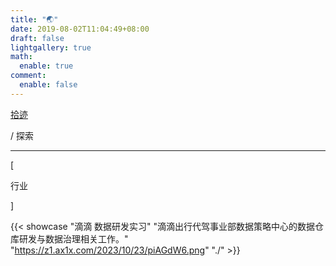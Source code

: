 ```yaml
---
title: "🌏"
date: 2019-08-02T11:04:49+08:00
draft: false
lightgallery: true
math:
  enable: true
comment:
  enable: false
---
```


<div class="nav-tab">
  <a href="../../cages"><p class="not">拾迹</p></a>
  <p class="now">/&nbsp;探索</p>
</div>

---

<div class="nav-tab">
  <p class="bord">[</p>
  <p class="now">行业</p>
  <p class="bord">]</p>
</div>

{{< showcase "滴滴 数据研发实习" "滴滴出行代驾事业部数据策略中心的数据仓库研发与数据治理相关工作。" "https://z1.ax1x.com/2023/10/23/piAGdW6.png" "./" >}}